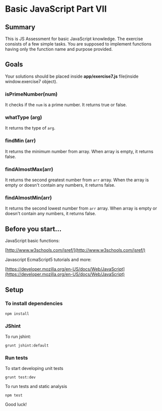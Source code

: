 # Basic JavaScript Part VII

## Summary

This is JS Assessment for basic JavaScript knowledge. The exercise consists of a few simple tasks. You are supposed to implement functions having only the function name and purpose provided.

## Goals

Your solutions should be placed inside **app/exercise7.js** file(inside window.exercise7 object).

### isPrimeNumber(num)

It checks if the `num` is a prime number. It returns true or false.

### whatType (arg)

It returns the type of `arg`.

### findMin (arr)

It returns the minimum number from array. When array is empty, it returns false.

### findAlmostMax(arr)

It returns the second greatest number from `arr` array. When the array is empty or doesn't contain any numbers, it returns false.

### findAlmostMin(arr)

It returns the second lowest number from `arr` array. When array is empty or doesn't contain any numbers, it returns false.

## Before you start...

JavaScript basic functions: 

[http://www.w3schools.com/jsref/](http://www.w3schools.com/jsref/)
    
Javascript EcmaScript5 tutorials and more: 

[https://developer.mozilla.org/en-US/docs/Web/JavaScript](https://developer.mozilla.org/en-US/docs/Web/JavaScript)

## Setup

### To install dependencies

    npm install

### JShint

To run jshint:

    grunt jshint:default

### Run tests

To start developing unit tests

    grunt test:dev
 
To run tests and static analysis

    npm test

Good luck!
 
